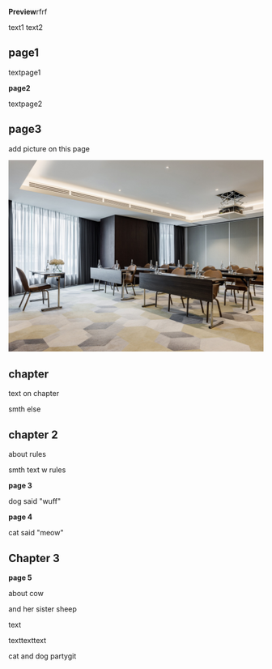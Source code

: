 **Preview**rfrf

text1
text2

## page1

textpage1

**page2**

textpage2

## page3 
add picture on this page

![pic](image.jpg)

## **chapter**

text on chapter

smth else

## **chapter 2**
about rules

smth text w rules

**page 3**

dog said "wuff"

**page 4**

cat said "meow"

## **Chapter 3**

**page 5**

about cow

and her sister sheep

text

texttexttext

cat and dog partygit 